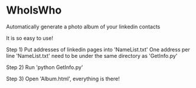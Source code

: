 WhoIsWho
========

Automatically generate a photo album of your linkedin contacts

It is so easy to use!

Step 1) Put addresses of linkedin pages into 'NameList.txt'
		One address per line
		'NameList.txt' need to be under the same directory as 'GetInfo.py' 

Step 2) Run 'python GetInfo.py'

Step 3) Open 'Album.html', everything is there!
